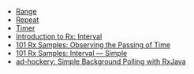 - [Range]()
- [Repeat]()
- [Timer]()
- [Introduction to Rx: Interval](http://www.introtorx.com/Content/v1.0.10621.0/04_CreatingObservableSequences.html#ObservableInterval)
- [101 Rx Samples: Observing the Passing of Time](http://rxwiki.wikidot.com/101samples#toc15)
- [101 Rx Samples: Interval — Simple](http://rxwiki.wikidot.com/101samples#toc28)
- [ad-hockery: Simple Background Polling with RxJava](http://blog.freeside.co/2015/01/29/simple-background-polling-with-rxjava/)
